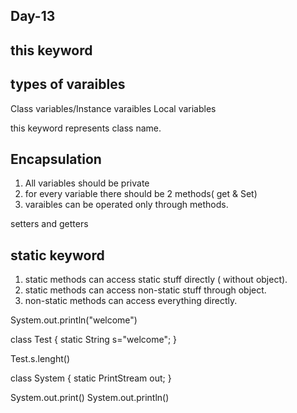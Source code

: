 Day-13
-------
this keyword
----

types of varaibles
------------------
Class variables/Instance varaibles
Local variables


this keyword represents class name.

Encapsulation
---------
1) All variables should be private
2) for every variable there should be 2 methods( get & Set)
3) varaibles can be operated only through methods.

setters and getters


static keyword
----
1) static methods can access static stuff directly ( without object).
2) static methods can access non-static stuff through object.
3) non-static methods can access everything directly.


System.out.println("welcome")


class Test
{
static String s="welcome";
}

Test.s.lenght()



class System
{
static PrintStream out;
}


System.out.print()
System.out.println()














